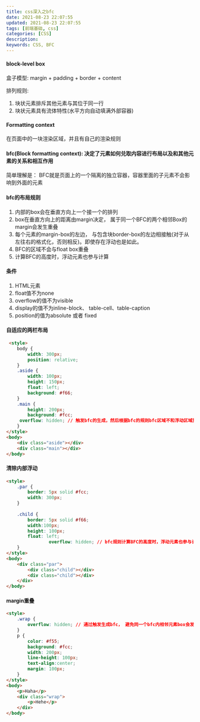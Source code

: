 ```yaml
---
title: css深入之bfc
date: 2021-08-23 22:07:55
updated: 2021-08-23 22:07:55
tags: [前端基础, css]
categories: [CSS]
description:
keywords: CSS, BFC
---
```



#### block-level box

盒子模型: margin + padding + border + content

排列规则:

1. 块状元素排斥其他元素与其位于同一行
2. 块状元素具有流体特性(水平方向自动填满外部容器)

#### Formatting context

在页面中的一块渲染区域，并且有自己的渲染规则

#### bfc(Block formatting context): 决定了元素如何兑取内容进行布局以及和其他元素的关系和相互作用

简单理解是： BFC就是页面上的一个隔离的独立容器，容器里面的子元素不会影响到外面的元素

#### bfc的布局规则

1. 内部的box会在垂直方向上一个接一个的排列
2. box在垂直方向上的距离由margin决定， 属于同一个BFC的两个相邻Box的margin会发生重叠
3. 每个元素的margin-box的左边， 与包含块border-box的左边相接触(对于从左往右的格式化，否则相反)。即使存在浮动也是如此。
4. BFC的区域不会与float box重叠
5. 计算BFC的高度时，浮动元素也参与计算

#### 条件

1. HTML元素
2. float值不为none
3. overflow的值不为visible
4. display的值不为inline-block、 table-cell、table-caption
5. position的值为absolute 或者 fixed

#### 自适应的两栏布局

```html
 <style>
    body {
        width: 300px;
        position: relative;
    }
    .aside {
        width: 100px;
        height: 150px;
        float: left;
        background: #f66;
    }
    .main {
        height: 200px;
        background: #fcc;
     overflow: hidden; // 触发bfc的生成，然后根据bfc的规则bfc区域不和浮动区域重叠
    }
</style>
<body>
    <div class="aside"></div>
    <div class="main"></div>
</body>
```

#### 清除内部浮动

```html
<style>
    .par {
        border: 5px solid #fcc;
        width: 300px;
    }
 
    .child {
        border: 5px solid #f66;
        width:100px;
        height: 100px;
        float: left;
				overflow: hidden; // bfc规则计算BFC的高度时，浮动元素也参与计算,
    }
</style>
<body>
    <div class="par">
        <div class="child"></div>
        <div class="child"></div>
    </div>
</body>
```

#### margin重叠

```html
<style>
    .wrap {
        overflow: hidden; // 通过触发生成bfc， 避免同一个bfc内相邻元素box会发生margin重叠,当兄弟盒子的外边距不一样时，将以最大的那个外边距为准。
    }
    p {
        color: #f55;
        background: #fcc;
        width: 200px;
        line-height: 100px;
        text-align:center;
        margin: 100px;
    }
</style>
<body>
    <p>Haha</p>
    <div class="wrap">
        <p>Hehe</p>
    </div>
</body>
```